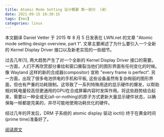 ```yaml
---
title: Atomic Mode Setting 设计概要 第一部分 （译）
date: 2021-09-15 18:30:15
tags: [kms]
categories: linux
---
```


本文翻译 Daniel Vetter 于 2015 年 8 月 5 日发表在 LWN.net 的文章 "Atomic mode setting design overview, part 1". 文章主要阐述了为什么要引入一个全新的 Kernel Display Driver 接口以及新老实现的一些细节。

<!--more-->

过去几年[1], 两大趋势产生了对一个全新的 Kernel Display Driver 接口的需要。一方面，人们不再欣赏部分重绘和窗口撕裂当他们的图形界面有任何变化的时候。像 Wayland 这样的新的合成器(compositor) 宣称 "every frame is perfect". 另一方面，出现了很多电池供电的手机和平板, 这些设备虽然有复杂绚丽的图形界面，但也有严重的功耗限制。这导致了一系列特殊用途的显示硬件的爆发，以帮助相对耗电量较高但更通用的GPU在合成屏幕内容时发挥作用。将这些趋势结合起来，需要以一种全或无(all-or-nothing)的原子方式更新大量显示硬件状态，以确保每一帧都是完美的，并尽可能地使用功耗优化的硬件。

经过几年的开发后，DRM 子系统的 atomic display 驱动 ioctl() 终于在黄金时间(prime time)准备好了。 


[阅读原文](https://lwn.net/Articles/653071/)
